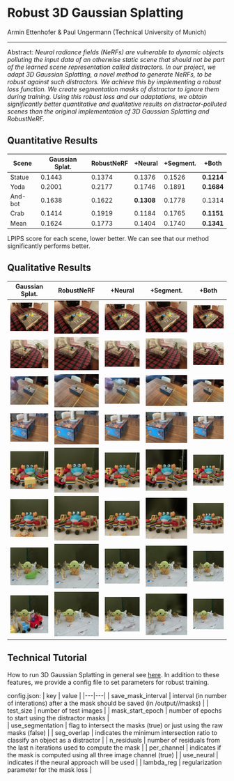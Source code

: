 # Robust 3D Gaussian Splatting
Armin Ettenhofer & Paul Ungermann (Technical University of Munich)

---

Abstract: <i>Neural radiance fields (NeRFs) are vulnerable to dynamic objects polluting the input data of an otherwise static scene that should not be part of the learned scene representation called distractors. In our project, we adapt 3D Gaussian Splatting, a novel method to generate NeRFs, to be robust against such distractors. We achieve this by implementing a robust loss function. We create segmentation masks of distractor to ignore them during training. Using this robust loss and our adaptations, we obtain significantly better quantitative and qualitative results on distractor-polluted scenes than the original implementation of 3D Gaussian Splatting and RobustNeRF. </i>

## Quantitative Results

|Scene|Gaussian Splat.|RobustNeRF|+Neural|+Segment.|+Both|
|---|---|---|---|---|---|
|Statue|0.1443|0.1374|0.1376|0.1526|<b>0.1214</b>|
|Yoda|0.2001|0.2177|0.1746|0.1891|<b>0.1684</b>|
|And-bot|0.1638|0.1622|<b>0.1308</b>|0.1778|0.1314|
|Crab|0.1414|0.1919|0.1184|0.1765|<b>0.1151</b>|
|Mean|0.1624|0.1773|0.1404|0.1740|<b>0.1341</b>|

LPIPS score for each scene, lower better. We can see that our method significantly performs better.
        

        

## Qualitative Results
|Gaussian Splat.|RobustNeRF|+Neural|+Segment.|+Both|
|---|---|---|---|---|
| <img src="/assets/images/and_bot/baseline.png" width="150"/>| <img src="/assets/images/and_bot/robust.png" width="150"/> | <img src="/assets/images/and_bot/neural.png" width="150"/> | <img src="/assets/images/and_bot/seg.png" width="150"/> | <img src="/assets/images/and_bot/both.png" width="150"/> |
| <img src="/assets/images/and_bot_2/baseline.png" width="150"/>| <img src="/assets/images/and_bot_2/robust.png" width="150"/> | <img src="/assets/images/and_bot_2/neural.png" width="150"/> | <img src="/assets/images/and_bot_2/seg.png" width="150"/> | <img src="/assets/images/and_bot_2/both.png" width="150"/> |
| <img src="/assets/images/balloon/baseline.png" width="150"/>| <img src="/assets/images/balloon/robust.png" width="150"/> | <img src="/assets/images/balloon/neural.png" width="150"/> | <img src="/assets/images/balloon/seg.png" width="150"/> | <img src="/assets/images/balloon/both.png" width="150"/> |
| <img src="/assets/images/balloon_2/baseline.png" width="150"/>| <img src="/assets/images/balloon_2/robust.png" width="150"/> | <img src="/assets/images/balloon_2/neural.png" width="150"/> | <img src="/assets/images/balloon_2/seg.png" width="150"/> | <img src="/assets/images/balloon_2/both.png" width="150"/> |
| <img src="/assets/images/crab/baseline.png" width="150"/>| <img src="/assets/images/crab/robust.png" width="150"/> | <img src="/assets/images/crab/neural.png" width="150"/> | <img src="/assets/images/crab/seg.png" width="150"/> | <img src="/assets/images/crab/both.png" width="150"/> |
| <img src="/assets/images/crab_2/baseline.png" width="150"/>| <img src="/assets/images/crab_2/robust.png" width="150"/> | <img src="/assets/images/crab_2/neural.png" width="150"/> | <img src="/assets/images/crab_2/seg.png" width="150"/> | <img src="/assets/images/crab_2/both.png" width="150"/> |
| <img src="/assets/images/yoda/baseline.png" width="150"/>| <img src="/assets/images/yoda/robust.png" width="150"/> | <img src="/assets/images/yoda/neural.png" width="150"/> | <img src="/assets/images/yoda/seg.png" width="150"/> | <img src="/assets/images/yoda/both.png" width="150"/> |
| <img src="/assets/images/yoda_2/baseline.png" width="150"/>| <img src="/assets/images/yoda_2/robust.png" width="150"/> | <img src="/assets/images/yoda_2/neural.png" width="150"/> | <img src="/assets/images/yoda_2/seg.png" width="150"/> | <img src="/assets/images/yoda_2/both.png" width="150"/> |


## Technical Tutorial
How to run 3D Gaussian Splatting in general see [here]([kh](https://github.com/graphdeco-inria/gaussian-splatting)). In addition to these features, we provide a config file to set parameters for robust training.

config.json:
|  key | value  | 
|---|---|
| save_mask_interval | interval (in number of interations) after a the mask should be saved (in /output/<model>/masks)  | 
|  test_size |  number of test images | 
|  mask_start_epoch |  number of epochs to start using the distractor masks |  
| use_segmentation | flag to intersect the masks (true) or just using the raw masks (false) |
| seg_overlap | indicates the minimum intersection ratio to classify an object as a distractor |
| n_residuals | number of residuals from the last n iterations used to compute the mask |
| per_channel | indicates if the mask is computed using all three image channel (true) |
| use_neural | indicates if the neural approach will be used |
| lambda_reg | regularization parameter for the mask loss |
